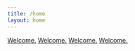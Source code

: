 ```yaml
---
title: /home
layout: home
---
```

[Welcome.](https://www.youtube.com/watch?v=RatbYqc0-jE)
[Welcome.](https://www.youtube.com/watch?v=Rx8pfheh6aI)
[Welcome.](https://www.youtube.com/watch?v=HRYyhdTHraU) 
[Welcome.](https://www.youtube.com/watch?v=GanHp3XCYgg) 
